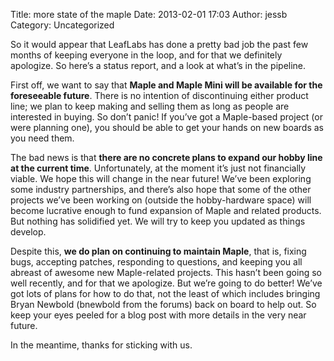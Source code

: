 Title: more state of the maple
Date: 2013-02-01 17:03
Author: jessb
Category: Uncategorized

So it would appear that LeafLabs has done a pretty bad job the past few
months of keeping everyone in the loop, and for that we definitely
apologize. So here’s a status report, and a look at what’s in the
pipeline.

First off, we want to say that **Maple and Maple Mini will be available
for the foreseeable future**. There is no intention of discontinuing
either product line; we plan to keep making and selling them as long as
people are interested in buying. So don’t panic! If you’ve got a
Maple-based project (or were planning one), you should be able to get
your hands on new boards as you need them.

The bad news is that **there are no concrete plans to expand our hobby
line at the current time**. Unfortunately, at the moment it’s just not
financially viable. We hope this will change in the near future! We’ve
been exploring some industry partnerships, and there’s also hope that
some of the other projects we’ve been working on (outside the
hobby-hardware space) will become lucrative enough to fund expansion of
Maple and related products. But nothing has solidified yet. We will try
to keep you updated as things develop.

Despite this, **we do plan on continuing to maintain Maple**, that is,
fixing bugs, accepting patches, responding to questions, and keeping you
all abreast of awesome new Maple-related projects. This hasn’t been
going so well recently, and for that we apologize. But we’re going to do
better! We’ve got lots of plans for how to do that, not the least of
which includes bringing Bryan Newbold (bnewbold from the forums) back on
board to help out. So keep your eyes peeled for a blog post with more
details in the very near future.

In the meantime, thanks for sticking with us.
